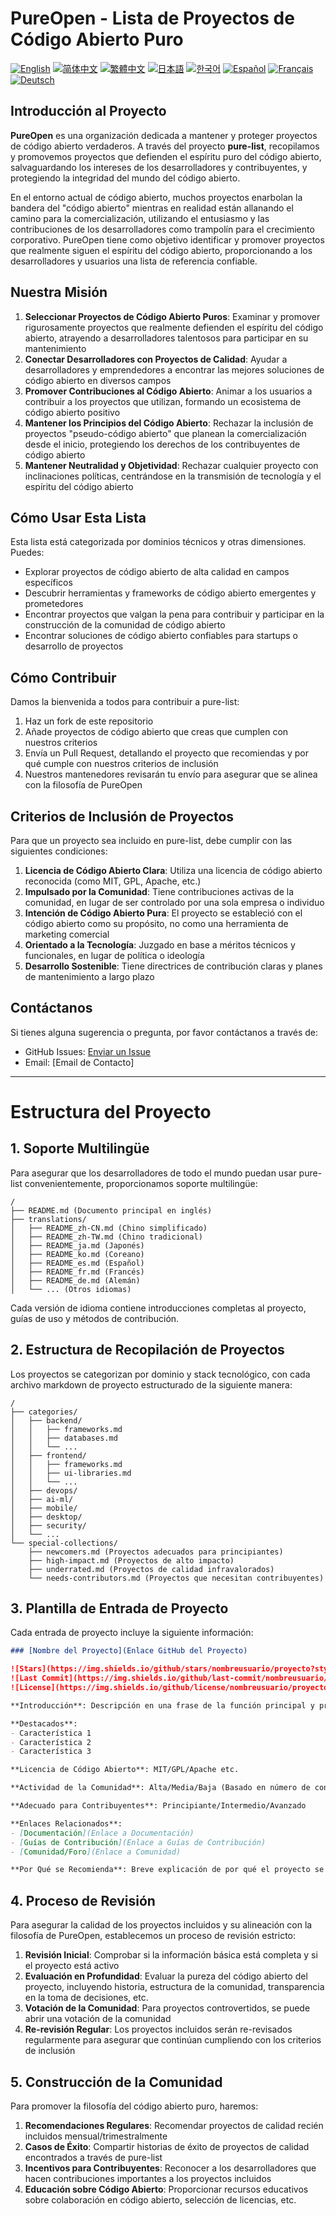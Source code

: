 # PureOpen - Lista de Proyectos de Código Abierto Puro

[![English](https://img.shields.io/badge/lang-English-blue.svg)](../README.md)
[![简体中文](https://img.shields.io/badge/lang-简体中文-red.svg)](README_zh-CN.md)
[![繁體中文](https://img.shields.io/badge/lang-繁體中文-orange.svg)](README_zh-TW.md)
[![日本語](https://img.shields.io/badge/lang-日本語-green.svg)](README_ja.md)
[![한국어](https://img.shields.io/badge/lang-한국어-brightgreen.svg)](README_ko.md)
[![Español](https://img.shields.io/badge/lang-Español-yellow.svg)](README_es.md)
[![Français](https://img.shields.io/badge/lang-Français-lightblue.svg)](README_fr.md)
[![Deutsch](https://img.shields.io/badge/lang-Deutsch-blueviolet.svg)](README_de.md)

## Introducción al Proyecto

**PureOpen** es una organización dedicada a mantener y proteger proyectos de código abierto verdaderos. A través del proyecto **pure-list**, recopilamos y promovemos proyectos que defienden el espíritu puro del código abierto, salvaguardando los intereses de los desarrolladores y contribuyentes, y protegiendo la integridad del mundo del código abierto.

En el entorno actual de código abierto, muchos proyectos enarbolan la bandera del "código abierto" mientras en realidad están allanando el camino para la comercialización, utilizando el entusiasmo y las contribuciones de los desarrolladores como trampolín para el crecimiento corporativo. PureOpen tiene como objetivo identificar y promover proyectos que realmente siguen el espíritu del código abierto, proporcionando a los desarrolladores y usuarios una lista de referencia confiable.

## Nuestra Misión

1. **Seleccionar Proyectos de Código Abierto Puros**: Examinar y promover rigurosamente proyectos que realmente defienden el espíritu del código abierto, atrayendo a desarrolladores talentosos para participar en su mantenimiento
2. **Conectar Desarrolladores con Proyectos de Calidad**: Ayudar a desarrolladores y emprendedores a encontrar las mejores soluciones de código abierto en diversos campos
3. **Promover Contribuciones al Código Abierto**: Animar a los usuarios a contribuir a los proyectos que utilizan, formando un ecosistema de código abierto positivo
4. **Mantener los Principios del Código Abierto**: Rechazar la inclusión de proyectos "pseudo-código abierto" que planean la comercialización desde el inicio, protegiendo los derechos de los contribuyentes de código abierto
5. **Mantener Neutralidad y Objetividad**: Rechazar cualquier proyecto con inclinaciones políticas, centrándose en la transmisión de tecnología y el espíritu del código abierto

## Cómo Usar Esta Lista

Esta lista está categorizada por dominios técnicos y otras dimensiones. Puedes:
- Explorar proyectos de código abierto de alta calidad en campos específicos
- Descubrir herramientas y frameworks de código abierto emergentes y prometedores
- Encontrar proyectos que valgan la pena para contribuir y participar en la construcción de la comunidad de código abierto
- Encontrar soluciones de código abierto confiables para startups o desarrollo de proyectos

## Cómo Contribuir

Damos la bienvenida a todos para contribuir a pure-list:
1. Haz un fork de este repositorio
2. Añade proyectos de código abierto que creas que cumplen con nuestros criterios
3. Envía un Pull Request, detallando el proyecto que recomiendas y por qué cumple con nuestros criterios de inclusión
4. Nuestros mantenedores revisarán tu envío para asegurar que se alinea con la filosofía de PureOpen

## Criterios de Inclusión de Proyectos

Para que un proyecto sea incluido en pure-list, debe cumplir con las siguientes condiciones:

1. **Licencia de Código Abierto Clara**: Utiliza una licencia de código abierto reconocida (como MIT, GPL, Apache, etc.)
2. **Impulsado por la Comunidad**: Tiene contribuciones activas de la comunidad, en lugar de ser controlado por una sola empresa o individuo
3. **Intención de Código Abierto Pura**: El proyecto se estableció con el código abierto como su propósito, no como una herramienta de marketing comercial
4. **Orientado a la Tecnología**: Juzgado en base a méritos técnicos y funcionales, en lugar de política o ideología
5. **Desarrollo Sostenible**: Tiene directrices de contribución claras y planes de mantenimiento a largo plazo

## Contáctanos

Si tienes alguna sugerencia o pregunta, por favor contáctanos a través de:
- GitHub Issues: [Enviar un Issue](https://github.com/PureOpen/pure-list/issues)
- Email: [Email de Contacto]

---

# Estructura del Proyecto

## 1. Soporte Multilingüe

Para asegurar que los desarrolladores de todo el mundo puedan usar pure-list convenientemente, proporcionamos soporte multilingüe:

```
/
├── README.md (Documento principal en inglés)
├── translations/
│   ├── README_zh-CN.md (Chino simplificado)
│   ├── README_zh-TW.md (Chino tradicional)
│   ├── README_ja.md (Japonés)
│   ├── README_ko.md (Coreano)
│   ├── README_es.md (Español)
│   ├── README_fr.md (Francés)
│   ├── README_de.md (Alemán)
│   └── ... (Otros idiomas)
```

Cada versión de idioma contiene introducciones completas al proyecto, guías de uso y métodos de contribución.

## 2. Estructura de Recopilación de Proyectos

Los proyectos se categorizan por dominio y stack tecnológico, con cada archivo markdown de proyecto estructurado de la siguiente manera:

```
/
├── categories/
│   ├── backend/
│   │   ├── frameworks.md
│   │   ├── databases.md
│   │   └── ...
│   ├── frontend/
│   │   ├── frameworks.md
│   │   ├── ui-libraries.md
│   │   └── ...
│   ├── devops/
│   ├── ai-ml/
│   ├── mobile/
│   ├── desktop/
│   ├── security/
│   └── ...
└── special-collections/
    ├── newcomers.md (Proyectos adecuados para principiantes)
    ├── high-impact.md (Proyectos de alto impacto)
    ├── underrated.md (Proyectos de calidad infravalorados)
    └── needs-contributors.md (Proyectos que necesitan contribuyentes)
```

## 3. Plantilla de Entrada de Proyecto

Cada entrada de proyecto incluye la siguiente información:

```markdown
### [Nombre del Proyecto](Enlace GitHub del Proyecto)

![Stars](https://img.shields.io/github/stars/nombreusuario/proyecto?style=flat)
![Last Commit](https://img.shields.io/github/last-commit/nombreusuario/proyecto?style=flat)
![License](https://img.shields.io/github/license/nombreusuario/proyecto?style=flat)

**Introducción**: Descripción en una frase de la función principal y propósito del proyecto

**Destacados**:
- Característica 1
- Característica 2
- Característica 3

**Licencia de Código Abierto**: MIT/GPL/Apache etc.

**Actividad de la Comunidad**: Alta/Media/Baja (Basado en número de contribuyentes, tiempo de respuesta a issues, etc.)

**Adecuado para Contribuyentes**: Principiante/Intermedio/Avanzado

**Enlaces Relacionados**:
- [Documentación](Enlace a Documentación)
- [Guías de Contribución](Enlace a Guías de Contribución)
- [Comunidad/Foro](Enlace a Comunidad)

**Por Qué se Recomienda**: Breve explicación de por qué el proyecto se alinea con la filosofía de PureOpen y su valor único en el ecosistema
```

## 4. Proceso de Revisión

Para asegurar la calidad de los proyectos incluidos y su alineación con la filosofía de PureOpen, establecemos un proceso de revisión estricto:

1. **Revisión Inicial**: Comprobar si la información básica está completa y si el proyecto está activo
2. **Evaluación en Profundidad**: Evaluar la pureza del código abierto del proyecto, incluyendo historia, estructura de la comunidad, transparencia en la toma de decisiones, etc.
3. **Votación de la Comunidad**: Para proyectos controvertidos, se puede abrir una votación de la comunidad
4. **Re-revisión Regular**: Los proyectos incluidos serán re-revisados regularmente para asegurar que continúan cumpliendo con los criterios de inclusión

## 5. Construcción de la Comunidad

Para promover la filosofía del código abierto puro, haremos:

1. **Recomendaciones Regulares**: Recomendar proyectos de calidad recién incluidos mensual/trimestralmente
2. **Casos de Éxito**: Compartir historias de éxito de proyectos de calidad encontrados a través de pure-list
3. **Incentivos para Contribuyentes**: Reconocer a los desarrolladores que hacen contribuciones importantes a los proyectos incluidos
4. **Educación sobre Código Abierto**: Proporcionar recursos educativos sobre colaboración en código abierto, selección de licencias, etc.
